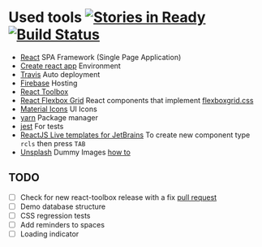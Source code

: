 # Used tools [![Stories in Ready](https://badge.waffle.io/FDiskas/tlate.png?label=ready&title=Ready)](https://waffle.io/FDiskas/tlate) [![Build Status](https://travis-ci.org/FDiskas/tlate.svg?branch=master)](https://travis-ci.org/FDiskas/tlate)
* [React](https://facebook.github.io/react) SPA Framework (Single Page Application)
* [Create react app](https://github.com/facebookincubator/create-react-app) Environment
* [Travis](https://travis-ci.org) Auto deployment
* [Firebase](https://firebase.google.com) Hosting
* [React Toolbox](http://react-toolbox.com)
* [React Flexbox Grid](https://github.com/roylee0704/react-flexbox-grid) React components that implement [flexboxgrid.css](https://github.com/kristoferjoseph/flexboxgrid)
* [Material Icons](https://github.com/google/material-design-icons/tree/master/iconfont) UI Icons
* [yarn](https://yarnpkg.com) Package manager
* [jest](https://facebook.github.io/jest/) For tests
* [ReactJS Live templates for JetBrains](https://github.com/geochatz/phpstorm-reactjs)
  To create new component type `rcls` then press `TAB`
* [Unsplash](https://unsplash.it/images) Dummy Images [how to](http://designinstruct.com/tutorial/howto-image-placeholders/)

## TODO
* [ ] Check for new react-toolbox release with a fix [pull request](https://github.com/react-toolbox/react-toolbox/pull/1321)
* [ ] Demo database structure
* [ ] CSS regression tests
* [ ] Add reminders to spaces
* [ ] Loading indicator
